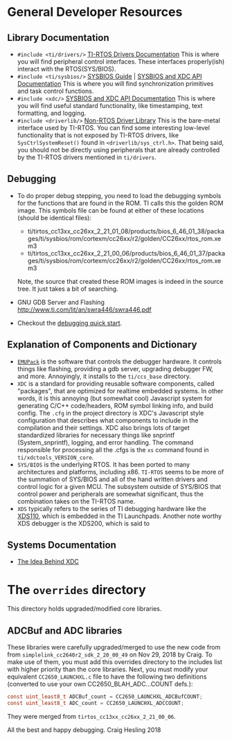 # General Developer Resources

## Library Documentation
* `#include <ti/drivers/>` [TI-RTOS Drivers Documentation][TIRTOSDriversDoc]
  This is where you will find peripheral control interfaces.
  These interfaces properly(ish) interact with the RTOS(SYS/BIOS).
* `#include <ti/sysbios/>` [SYSBIOS Guide][SYSBIOSGuideDoc] | [SYSBIOS and XDC API Documentation][SYSBIOSandXDCDoc]
  This is where you will find synchronization primitives and task control functions.
* `#include <xdc/>` [SYSBIOS and XDC API Documentation][SYSBIOSandXDCDoc]
  This is where you will find useful standard functionality, like timestamping,
  text formatting, and logging.
* `#include <driverlib/>` [Non-RTOS Driver Library][CC26XXWareDoc]
  This is the bare-metal interface used by TI-RTOS. You can find some
  interesting low-level functionality that is not exposed by TI-RTOS drivers,
  like `SysCtrlSystemReset()` found in `<driverlib/sys_ctrl.h>`.
  That being said, you should not be directly using peripherals that are
  already controlled by the TI-RTOS drivers mentioned in `ti/drivers`.

## Debugging
* To do proper debug stepping, you need to load the debugging symbols for the
  functions that are found in the ROM. TI calls this the golden ROM image.
  This symbols file can be found at either of these locations
  (should be identical files):
  - ti/tirtos_cc13xx_cc26xx_2_21_01_08/products/bios_6_46_01_38/packages/ti/sysbios/rom/cortexm/cc26xx/r2/golden/CC26xx/rtos_rom.xem3
  - ti/tirtos_cc13xx_cc26xx_2_21_00_06/products/bios_6_46_01_37/packages/ti/sysbios/rom/cortexm/cc26xx/r2/golden/CC26xx/rtos_rom.xem3

  Note, the source that created these ROM images is indeed in the source tree.
  It just takes a bit of searching.
* GNU GDB Server and Flashing http://www.ti.com/lit/an/swra446/swra446.pdf
* Checkout the [debugging quick start][DebuggingQuickStart].

## Explanation of Components and Dictionary
* [`EMUPack`][EMUPackDownload] is the software that controls the debugger
  hardware. It controls things like flashing, providing a gdb server,
  upgrading debugger FW, and more.
  Annoyingly, it installs to the `ti/ccs_base` directory.
* `XDC` is a standard for providing reusable software components,
  called "packages", that are optimized for realtime embedded systems.
  In other words, it is this annoying (but somewhat cool) Javascript system
  for generating C/C++ code/headers, ROM symbol linking info, and build config.
  The `.cfg` in the project directory is XDC's Javascript style configuration
  that describes what components to include in the compilation and their
  settings.
  XDC also brings lots of target standardized libraries for necessary things
  like snprintf (System_snprintf), logging, and error handling.
  The command responsible for processing all the .cfgs is the `xs` command
  found in `ti/xdctools_VERSION_core`.
* `SYS/BIOS` is the underlying RTOS. It has been ported to many architectures
  and platforms, including x86. `TI-RTOS` seems to be more of the summation of SYS/BIOS and
  all of the hand written drivers and control logic for a given MCU.
  The subsystem outside of SYS/BIOS that control power and peripherals are
  somewhat significant, thus the combination takes on the TI-RTOS name.
* `XDS` typically refers to the series of TI debugging hardware like the [XDS110][XDS110DebugProbeManual], which is embedded in the TI Launchpads.
  Another note worthy XDS debugger is the XDS200, which is said to

## Systems Documentation
* [The Idea Behind XDC](http://rtsc.eclipse.org/mediawiki-tip/images/1/12/XDCtools_Getting_Started_Guide.pdf)

# The `overrides` directory
This directory holds upgraded/modified core libraries.

## ADCBuf and ADC libraries
These libraries were carefully upgraded/merged to use the new code from from `simplelink_cc2640r2_sdk_2_20_00_49` on Nov 29, 2018 by Craig.
To make use of them, you must add this overrides directory to the includes list with higher priority than the core libraries. Next, you must modify your equivalent `CC2650_LAUNCHXL.c` file to have the following two definitions (converted to use your own CC2650_BLAH_ADC...COUNT defs.):
```C
const uint_least8_t ADCBuf_count = CC2650_LAUNCHXL_ADCBufCOUNT;
const uint_least8_t ADC_count = CC2650_LAUNCHXL_ADCCOUNT;
```
They were merged from `tirtos_cc13xx_cc26xx_2_21_00_06`.


[TIRTOSDriversDoc]: http://software-dl.ti.com/dsps/dsps_public_sw/sdo_sb/targetcontent/tirtos/2_21_01_08/exports/tirtos_full_2_21_01_08/products/tidrivers_full_2_21_01_01/docs/doxygen/html/index.html
[SYSBIOSGuideDoc]: http://www.ti.com/lit/pdf/spruex3
[SYSBIOSandXDCDoc]: http://software-dl.ti.com/dsps/dsps_public_sw/sdo_sb/targetcontent/bios/sysbios/6_42_01_20/exports/bios_6_42_01_20/docs/cdoc/
[CC26XXWareDoc]: http://software-dl.ti.com/dsps/dsps_public_sw/sdo_sb/targetcontent/tirtos/2_21_01_08/exports/tirtos_full_2_21_01_08/products/cc26xxware_2_24_03_17272/doc/driverlib/index.html

[EMUPackDownload]: http://processors.wiki.ti.com/index.php/XDS_Emulation_Software_Package
[DebuggingQuickStart]: http://dev.ti.com/tirex/content/simplelink_cc13x0_sdk_1_30_00_06/docs/ti154stack/ti154stack-sdg/ti154stack-sdg/debugging/general-debugging.html
[XDS110DebugProbeManual]: http://www.ti.com/lit/ug/sprui94/sprui94.pdf


All the best and happy debugging.
Craig Hesling 2018